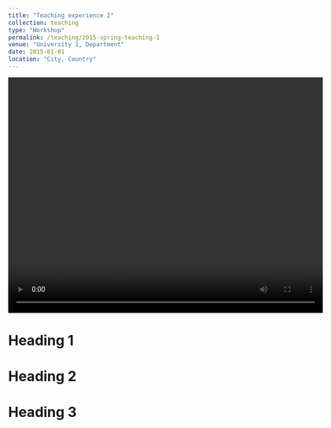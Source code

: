 ```yaml
---
title: "Teaching experience 2"
collection: teaching
type: "Workshop"
permalink: /teaching/2015-spring-teaching-1
venue: "University 1, Department"
date: 2015-01-01
location: "City, Country"
---
```


<video width="640" height="480" controls>
<source src="../videos/Tisolant.mp4" type="video/mp4">
</video>


Heading 1
======

Heading 2
======

Heading 3
======
